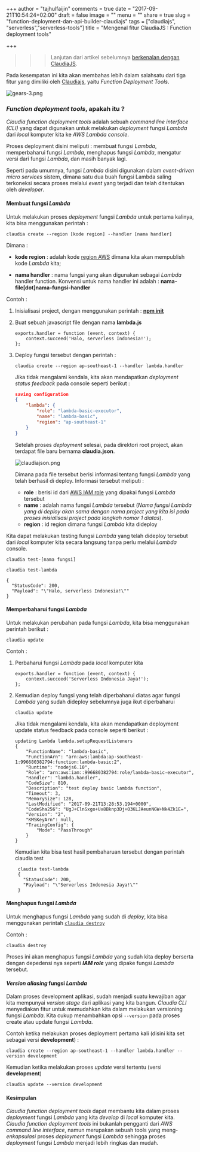 +++
author = "tajhulfaijin"
comments = true
date = "2017-09-21T10:54:24+02:00"
draft = false
image = ""
menu = ""
share = true
slug = "function-deployment-dan-api-builder-claudiajs"
tags = ["claudiajs", "serverless","serverless-tools"]
title = "Mengenal fitur ClaudiaJS : Function deployment tools"

+++


>>> Lanjutan dari artikel sebelumnya [berkenalan dengan ClaudiaJS](/post/berkenalan-dengan-claudiajs/).

<!--more-->

Pada kesempatan ini kita akan membahas lebih dalam salahsatu dari tiga fitur yang dimiliki oleh [Claudiajs](https://Claudiajs.com "Claudia Js"), yaitu _Function Deployment Tools_.

![ gears-3.png ](https://pptcrafter.files.wordpress.com/2013/01/gears-3.png "functions is like gears")

### _Function deployment tools_, apakah itu ?

_Claudia function deployment tools_ adalah sebuah _command line interface (CLI)_ yang dapat digunakan untuk melakukan *deployment* fungsi _Lambda_ dari _local_ komputer kita ke _AWS Lambda console_. 

Proses deployment disini meliputi : membuat fungsi _Lambda_, memperbaharui fungsi _Lambda_, menghapus fungsi _Lambda_, mengatur versi dari fungsi _Lambda_, dan masih banyak lagi.  

Seperti pada umumnya, fungsi _Lambda_ disini digunakan dalam *event-driven micro services* sistem, dimana satu dua buah fungsi Lambda saling terkoneksi secara proses melalui *event* yang terjadi dan telah ditentukan oleh *developer*.


#### Membuat fungsi _Lambda_


Untuk melakukan proses _deployment_ fungsi _Lambda_ untuk pertama kalinya, kita bisa menggunakan perintah :

```
claudia create --region [kode region] --handler [nama handler]
```


Dimana :

-   **kode region** : adalah kode [region AWS](http://docs.aws.amazon.com/AWSEC2/latest/UserGuide/using-regions-availability-zones.html#concepts-available-regions) dimana kita akan mempublish kode _Lambda_ kita;

-   **nama handler** : nama fungsi yang akan digunakan sebagai _Lambda_ handler function. Konvensi untuk nama handler ini adalah : **nama-file[dot]nama-fungsi-handler** 


Contoh :

1. Inisialisasi project, dengan menggunakan perintah : [**npm init**](https://docs.npmjs.com/cli/init)
2. Buat sebuah javascript file dengan nama **lambda.js**

    ```
    exports.handler = function (event, context) {
        context.succeed('Halo, serverless Indonesia!');
    };
    ```
2. Deploy fungsi tersebut dengan perintah :
    
    ```
    claudia create --region ap-southeast-1 --handler lambda.handler
    ```
    Jika tidak mengalami kendala, kita akan mendapatkan _deployment status feedback_  pada console seperti berikut :

    ```json
    saving configuration
    {
        "lambda": {
            "role": "lambda-basic-executor",
            "name": "lambda-basic",
            "region": "ap-southeast-1"
        }
    }
    ```    

    Setelah proses _deployment_ selesai, pada direktori root project, akan terdapat file baru bernama **claudia.json**. 

    ![ claudiajson.png ](/images/claudiajs-function-deployment-dan-api-builder/claudiajson.png "claudia.json")

    Dimana pada file tersebut berisi informasi tentang fungsi _Lambda_ yang telah berhasil di deploy. Informasi tersebut meliputi :
    - **role** : berisi id dari [AWS IAM role](http://docs.aws.amazon.com/IAM/latest/UserGuide/id_roles.html) yang dipakai fungsi _Lambda_ tersebut
    - **name** : adalah nama fungsi _Lambda_ tersebut (_Nama fungsi Lambda yang di deploy akan sama dengan nama project yang kita isi pada proses inisialisasi project pada langkah nomor 1 diatas_).
    - **region** : id region dimana fungsi _Lambda_ kita dideploy


Kita dapat melakukan testing fungsi _Lambda_ yang telah dideploy tersebut dari _local_ komputer kita secara langsung tanpa perlu melalui _Lambda_ console.

```
claudia test-[nama fungsi]
```

```
claudia test-lambda

{
  "StatusCode": 200,
  "Payload": "\"Halo, serverless Indonesia!\""
}
```

#### Memperbaharui fungsi _Lambda_

Untuk melakukan perubahan pada fungsi _Lambda_, kita bisa menggunakan perintah berikut :

```
claudia update
```


Contoh :

1. Perbaharui fungsi _Lambda_ pada _local_ komputer kita


    ```
    exports.handler = function (event, context) {
        context.succeed('Serverless Indonesia Jaya!');
    };
    ```

2. Kemudian deploy fungsi yang telah diperbaharui diatas agar fungsi _Lambda_ yang sudah dideploy sebelumnya juga ikut diperbaharui


    ```
    claudia update
    ```
    Jika tidak mengalami kendala, kita akan mendapatkan deployment update status feedback pada console seperti berikut :

    ```
    updating Lambda	lambda.setupRequestListeners
    {
        "FunctionName": "lambda-basic",
        "FunctionArn": "arn:aws:lambda:ap-southeast-1:996680382794:function:lambda-basic:2",
        "Runtime": "nodejs6.10",
        "Role": "arn:aws:iam::996680382794:role/lambda-basic-executor",
        "Handler": "lambda.handler",
        "CodeSize": 810,
        "Description": "test deploy basic lambda function",
        "Timeout": 3,
        "MemorySize": 128,
        "LastModified": "2017-09-21T13:28:53.194+0000",
        "CodeSha256": "UgJ+ClnSxgo+Ux8Bknp3Dj+O3KLJAeunNGW+Nk4Zk1E=",
        "Version": "2",
        "KMSKeyArn": null,
        "TracingConfig": {
            "Mode": "PassThrough"
        }
    }
    ```    

    Kemudian kita bisa test hasil pembaharuan tersebut dengan perintah claudia test 
   ```
    claudia test-lambda
    {
      "StatusCode": 200,
      "Payload": "\"Serverless Indonesia Jaya!\""
    }
   ``` 

#### Menghapus fungsi _Lambda_

Untuk menghapus fungsi _Lambda_ yang sudah di _deploy_, kita bisa menggunakan perintah [```claudia destroy```](https://github.com/claudiajs/claudia/blob/master/docs/destroy.md)

Contoh : 

```
claudia destroy
```

Proses ini akan menghapus fungsi _Lambda_ yang sudah kita deploy berserta dengan depedensi nya seperti _**IAM role**_ yang dipake fungsi _Lambda_ tersebut.

#### _Version aliasing_ fungsi _Lambda_

Dalam proses development aplikasi, sudah menjadi suatu kewajiban agar kita mempunyai _version stage_ dari aplikasi yang kita bangun. _Claudia CLI_ menyediakan fitur untuk memudahkan kita dalam melakukan versioning fungsi _Lambda_. Kita cukup menambahkan opsi ``` --version ``` pada proses create atau update fungsi _Lambda_.

Contoh ketika melakukan proses deployment pertama kali (disini kita set sebagai versi **development**) : 


```
claudia create --region ap-southeast-1 --handler lambda.handler --version development
```    

Kemudian ketika melakukan proses _update_ versi tertentu (versi **development**)

```
claudia update --version development
```    

#### Kesimpulan
_Claudia function deployment tools_ dapat membantu kita dalam proses _deployment_ fungsi _Lambda_ yang kita _develop_ di _local_ komputer kita. _Claudia function deployment tools_ ini bukanlah pengganti dari _AWS command line interface_, namun merupakan sebuah tools yang meng-_enkapsulasi_ proses _deployment_ fungsi _Lambda_ sehingga proses _deployment_ fungsi _Lambda_ menjadi lebih ringkas dan mudah.
